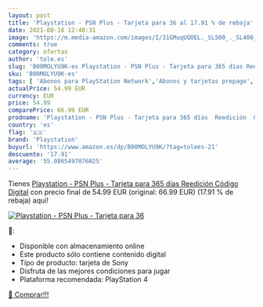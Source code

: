 ```yaml
---
layout: post
title: 'Playstation - PSN Plus - Tarjeta para 36 al 17.91 % de rebaja'
date: 2021-08-18 12:40:31
image: 'https://m.media-amazon.com/images/I/31GMuqUQOEL._SL500_._SL400_.jpg'
comments: true
category: ofertas
author: 'tole.es'
slug: 'B00MOLYU9K-es Playstation - PSN Plus - Tarjeta para 365 días Reedición...'
sku: 'B00MOLYU9K-es'
tags: [ 'Abonos para PlayStation Network','Abonos y tarjetas prepago','PlayStation Network','Videojuegos','playstation', ]
actualPrice: 54.99 EUR
currency: EUR
price: 54.99
comparePrice: 66.99 EUR
prodname: 'Playstation - PSN Plus - Tarjeta para 365 días  Reedición  Código Digital'
country: 'es'
flag: '🇪🇸'
brand: 'Playstation'
buyurl: 'https://www.amazon.es/dp/B00MOLYU9K/?tag=tolees-21'
descuento: '17.91'
average: '55.0865497076025'
---
```


Tienes [Playstation - PSN Plus - Tarjeta para 365 días  Reedición  Código Digital](https://www.amazon.es/dp/B00MOLYU9K/?tag=tolees-21) con precio final de  54.99 EUR (original: 66.99 EUR) (17.91 %  de rebaja) aqui!

[![Playstation - PSN Plus - Tarjeta para 36](https://m.media-amazon.com/images/I/31GMuqUQOEL._SL500_._SL400_.jpg)](https://www.amazon.es/dp/B00MOLYU9K/?tag=tolees-21)

🔎:

- Disponible con almacenamiento online
- Este producto sólo contiene contenido digital
- Tipo de producto: tarjeta de Sony
- Disfruta de las mejores condiciones para jugar
- Plataforma recomendada: PlayStation 4

[🛒 Comprar!!!](https://www.amazon.es/dp/B00MOLYU9K/?tag=tolees-21)
